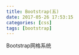 ```yaml
---
title: Bootstrap(五)
date: 2017-05-26 17:53:15
categories: [css]
tags: [bootstrap]
---
```

Bootstrap网格系统
<!-- more -->


<!--<img src="/images/6.png" width="800" height="263" />-->
<!--<font color=#FF6666></font>-->
